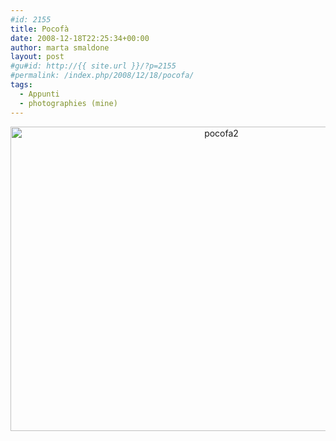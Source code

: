 ```yaml
---
#id: 2155
title: Pocofà
date: 2008-12-18T22:25:34+00:00
author: marta smaldone
layout: post
#gu#id: http://{{ site.url }}/?p=2155
#permalink: /index.php/2008/12/18/pocofa/
tags:
  - Appunti
  - photographies (mine)
---
```

<p style="text-align: center;">
  <a href="{{ site.url }}/images/uploads/2012/02/pocofa2.jpg"><img class="aligncenter wp-image-2156 size-full" title="pocofa2" src="{{ site.url }}/images/uploads/2012/02/pocofa2.jpg" width="659" height="487" srcset="{{ site.url }}/images/uploads/2012/02/pocofa2.jpg 659w, {{ site.url }}/images/uploads/2012/02/pocofa2-300x222.jpg 300w" sizes="(max-width: 659px) 100vw, 659px" /></a>
</p>